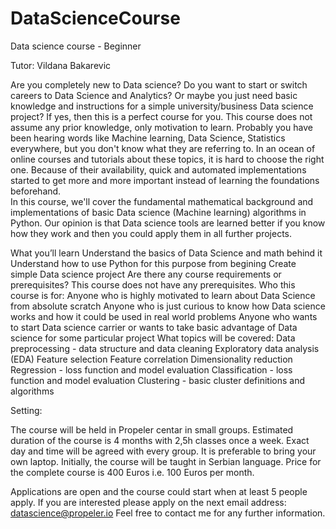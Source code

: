 # DataScienceCourse

Data science course - Beginner

Tutor: Vildana Bakarevic


Are you completely new to Data science? Do you want to start or switch careers to Data Science and Analytics? Or maybe you just need basic knowledge and instructions for a simple university/business Data science project?
If yes, then this is a perfect course for you. This course does not assume any prior knowledge, only motivation to learn.
Probably you have been hearing words like Machine learning, Data Science, Statistics everywhere, but you don't know what they are referring to. In an ocean of online courses and tutorials about these topics, it is hard to choose the right one. Because of their availability, quick and automated implementations started to get more and more important instead of learning the foundations beforehand.   
In this course, we'll cover the fundamental mathematical background and implementations of basic Data science (Machine learning) algorithms in Python. Our opinion is that Data science tools are learned better if you know how they work and then you could apply them in all further projects.
 
What you’ll learn
Understand the basics of Data Science and math behind it
Understand how to use Python for this purpose from begining
Create simple Data science project 
Are there any course requirements or prerequisites?
This course does not have any prerequisites. 
Who this course is for:
Anyone who is highly motivated to learn about Data Science from absolute scratch
Anyone who is just curious to know how Data science works and how it could be used in real world problems
Anyone who wants  to start Data science carrier or wants to take basic advantage of Data science for some particular project
What topics will be covered:
Data preprocessing - data structure and data cleaning
Exploratory data analysis (EDA)
Feature selection 
Feature correlation
Dimensionality reduction
Regression - loss function and model evaluation
Classification - loss function and model evaluation
Clustering - basic cluster definitions and algorithms

 Setting:

The course will be held in Propeler centar in small groups. Estimated duration of the course is 4 months with 2,5h classes once a week. Exact day and time will be agreed with every group. It is preferable to bring your own laptop. Initially, the course will be taught in Serbian language. Price for the complete course is 400 Euros i.e. 100 Euros per month.



Applications are open and the course could start when at least 5 people apply.
If you are interested please apply on the next email address:  datascience@propeler.io
Feel free to contact me for any further information.
